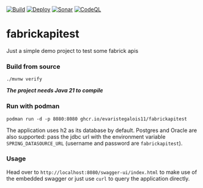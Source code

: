 [![Build](https://github.com/EvaristeGalois11/fabrickapitest/actions/workflows/build-and-deploy.yml/badge.svg)](https://github.com/EvaristeGalois11/fabrickapitest/actions/workflows/build.yml)
[![Deploy](https://github.com/EvaristeGalois11/fabrickapitest/actions/workflows/build-and-deploy.yml/badge.svg)](https://github.com/EvaristeGalois11/fabrickapitest/actions/workflows/deploy.yml)
[![Sonar](https://github.com/EvaristeGalois11/fabrickapitest/actions/workflows/build-and-deploy.yml/badge.svg)](https://github.com/EvaristeGalois11/fabrickapitest/actions/workflows/sonar.yml)
[![CodeQL](https://github.com/EvaristeGalois11/fabrickapitest/actions/workflows/codeql.yml/badge.svg)](https://github.com/EvaristeGalois11/fabrickapitest/actions/workflows/codeql.yml)

# fabrickapitest
Just a simple demo project to test some fabrick apis

### Build from source
`./mvnw verify`

**_The project needs Java 21 to compile_**

### Run with podman
`podman run -d -p 8080:8080 ghcr.io/evaristegalois11/fabrickapitest`

The application uses h2 as its database by default.
Postgres and Oracle are also supported: pass the jdbc url with the environment variable `SPRING_DATASOURCE_URL` (username and password are `fabrickapitest`).

### Usage
Head over to `http://localhost:8080/swagger-ui/index.html` to make use of the embedded swagger or just use `curl` to query the application directly.

